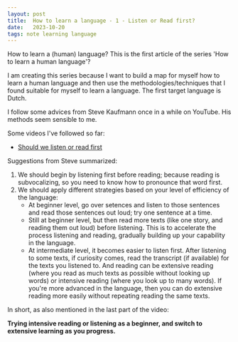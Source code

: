 ```yaml
---
layout: post
title:  How to learn a language - 1 - Listen or Read first?
date:   2023-10-20
tags: note learning language
---
```


How to learn a (human) language? This is the first article of the series 'How to learn a human language'?

I am creating this series because I want to build a map for myself how to learn a human language and then use
the methodologies/techniques that I found suitable for myself to learn a language. The first target language
is Dutch.

I follow some advices from Steve Kaufmann once in a while on YouTube. His methods seem sensible to me.

Some videos I've followed so far:

- [Should we listen or read first][1]


Suggestions from Steve summarized:

1. We should begin by listening first before reading; because reading is subvocalizing, so you need to know how to pronounce that word first.
2. We should apply different strategies based on your level of efficiency of the language:
    - At beginner level, go over setences and listen to those sentences and read those sentences out loud; try one sentence at a time.
    - Still at beginner level, but then read more texts (like one story, and reading them out loud) before listening. This is to accelerate
      the process listening and reading, gradually building up your capability in the language.
    - At intermediate level, it becomes easier to listen first. After listening to some texts, if curiosity comes, read the transcript (if available)
      for the texts you listened to. And reading can be extensive reading (where you read as much texts as possible without looking up words) or intensive
      reading (where you look up to many words). If you're more advanced in the language, then you can do extensive reading more easily without repeating
      reading the same texts.

In short, as also mentioned in the last part of the video:

__Trying intensive reading or listening as a beginner, and switch to extensive learning as you progress.__


[1]: https://youtu.be/dD-7_D-8q7I?si=e6UrelcAVukCLEzy
